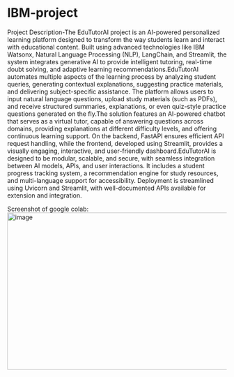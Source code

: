 # IBM-project
Project Description-The EduTutorAI project is an AI-powered personalized learning platform designed to transform the way students learn and interact with educational content. Built using advanced technologies like IBM Watsonx, Natural Language Processing (NLP), LangChain, and Streamlit, the system integrates generative AI to provide intelligent tutoring, real-time doubt solving, and adaptive learning recommendations.EduTutorAI automates multiple aspects of the learning process by analyzing student queries, generating contextual explanations, suggesting practice materials, and delivering subject-specific assistance. The platform allows users to input natural language questions, upload study materials (such as PDFs), and receive structured summaries, explanations, or even quiz-style practice questions generated on the fly.The solution features an AI-powered chatbot that serves as a virtual tutor, capable of answering questions across domains, providing explanations at different difficulty levels, and offering continuous learning support. On the backend, FastAPI ensures efficient API request handling, while the frontend, developed using Streamlit, provides a visually engaging, interactive, and user-friendly dashboard.EduTutorAI is designed to be modular, scalable, and secure, with seamless integration between AI models, APIs, and user interactions. It includes a student progress tracking system, a recommendation engine for study resources, and multi-language support for accessibility. Deployment is streamlined using Uvicorn and Streamlit, with well-documented APIs available for extension and integration.

Screenshot of google colab:
<img width="640" height="360" alt="image" src="https://github.com/user-attachments/assets/88daf2a2-630d-40fa-9c0b-1d358a33ce7e" />



